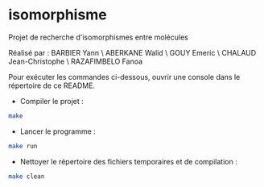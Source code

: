 # isomorphisme
Projet de recherche d'isomorphismes entre molécules

Réalisé par :
BARBIER Yann \\ ABERKANE Walid \\ GOUY Emeric \\ CHALAUD Jean-Christophe \\ RAZAFIMBELO Fanoa

Pour exécuter les commandes ci-dessous, ouvrir une console dans le répertoire de ce README.

- Compiler le projet :
```sh
make
```

- Lancer le programme :
```sh
make run
```

- Nettoyer le répertoire des fichiers temporaires et de compilation :
```sh
make clean
```
